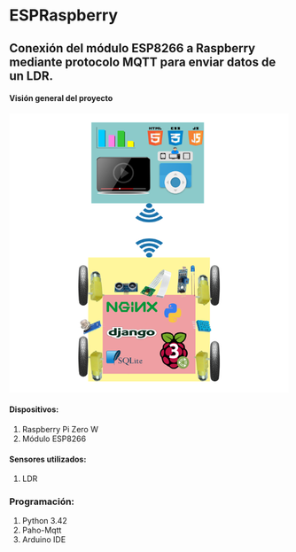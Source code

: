 # ESPRaspberry


## Conexión del módulo ESP8266 a Raspberry mediante protocolo MQTT para enviar datos de un LDR.

#### Visión general del proyecto

![](https://github.com/erhnam/Raspirover/blob/master/fotos/vision.png)

#### Dispositivos:
1. Raspberry Pi Zero W  
2. Módulo ESP8266

#### Sensores utilizados:  

1. LDR

### Programación:

1. Python 3.42
2. Paho-Mqtt
3. Arduino IDE